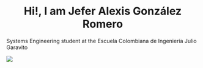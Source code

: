 <h1 align="center">Hi!, I am Jefer Alexis González Romero</h1>
<p  align ="left">Systems Engineering student at the Escuela Colombiana de Ingeniería Julio Garavito</p>
<a href="https://github.com/AlexisGR117/github-readme-stats">
  <img align="center" src="https://github-readme-stats.vercel.app/api/top-langs/?username=AlexisGR117&layout=compact&theme=vision-friendly-dark" />
</a>
